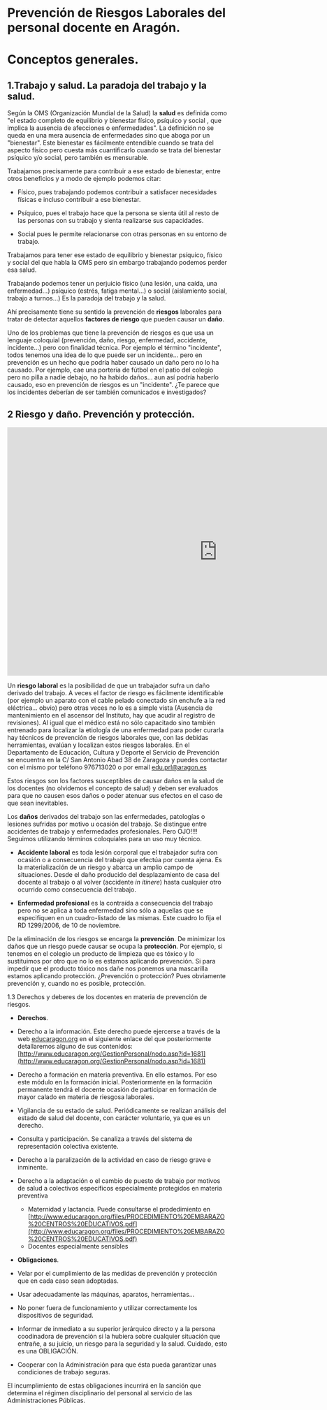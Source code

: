 # Prevención de Riesgos Laborales del personal docente en Aragón.

# Conceptos generales.



## 1.Trabajo y salud. La paradoja del trabajo y la salud.

Según la OMS (Organización Mundial de la Salud) la **salud** es definida como &quot;el estado completo de equilibrio y bienestar físico, psíquico y social , que implica la ausencia de afecciones o enfermedades&quot;. La definición no se queda en una mera ausencia de enfermedades sino que aboga por un &quot;bienestar&quot;. Este bienestar es fácilmente entendible cuando se trata del aspecto físico pero cuesta más cuantificarlo cuando se trata del bienestar psíquico y/o social, pero también es mensurable.

Trabajamos precisamente para contribuir a ese estado de bienestar, entre otros beneficios y a modo de ejemplo podemos citar:

 - Físico, pues trabajando podemos contribuir a satisfacer necesidades físicas e incluso contribuir a ese bienestar.

 - Psíquico, pues el trabajo hace que la persona se sienta útil al resto de las personas con su trabajo y sienta realizarse sus capacidades.

- Social pues le permite relacionarse con otras personas en su entorno de trabajo.

Trabajamos para tener ese estado de equilibrio y bienestar psíquico, físico y social del que habla la OMS pero sin embargo trabajando podemos perder esa salud.

Trabajando podemos tener un perjuicio físico (una lesión, una caída, una enfermedad…) psíquico (estrés, fatiga mental…) o social (aislamiento social, trabajo a turnos…) Es la paradoja del trabajo y la salud.

Ahí precisamente tiene su sentido la prevención de **riesgos** laborales para tratar de detectar aquellos **factores de riesgo** que pueden causar un **daño**.

Uno de los problemas que tiene la prevención de riesgos es que usa un lenguaje coloquial (prevención, daño, riesgo, enfermedad, accidente, incidente…) pero con finalidad técnica. Por ejemplo el término &quot;incidente&quot;, todos tenemos una idea de lo que puede ser un incidente… pero en prevención es un hecho que podría haber causado un daño pero no lo ha causado. Por ejemplo, cae una portería de fútbol en el patio del colegio pero no pilla a nadie debajo, no ha habido daños… aun así podría haberlo causado, eso en prevención de riesgos es un &quot;incidente&quot;. ¿Te parece que los incidentes deberían de ser también comunicados e investigados?

## 2 Riesgo y daño. Prevención y protección.

<iframe src="https://docs.google.com/presentation/d/e/2PACX-1vTt2wjnqiZlbDC_vt3oou3VgzIv-OWVfJK921p0c-_WWC0ZyhOB_npnZ5wjMEQ_kEdZ8oFRCTUvO8Yf/embed?start=false&loop=false&delayms=5000" frameborder="0" width="960" height="569" allowfullscreen="true" mozallowfullscreen="true" webkitallowfullscreen="true"></iframe>

Un **riesgo laboral** es la posibilidad de que un trabajador sufra un daño derivado del trabajo. A veces el factor de riesgo es fácilmente identificable (por ejemplo un aparato con el cable pelado conectado sin enchufe a la red eléctrica… obvio) pero otras veces no lo es a simple vista (Ausencia de mantenimiento en el ascensor del Instituto, hay que acudir al registro de revisiones). Al igual que el médico está no sólo capacitado sino también entrenado para localizar la etiología de una enfermedad para poder curarla hay técnicos de prevención de riesgos laborales que, con las debidas herramientas, evalúan y localizan estos riesgos laborales.  En el Departamento de Educación, Cultura y Deporte el Servicio de Prevención se encuentra en la C/ San Antonio Abad 38 de Zaragoza y puedes contactar con el mismo por teléfono 976713020 o por email [edu.prl@aragon.es](mailto:edu.prl@aragon.es)

Estos riesgos son los factores susceptibles de causar daños en la salud de los docentes (no olvidemos el concepto de salud) y deben ser evaluados para que no causen esos daños o poder atenuar sus efectos en el caso de que sean inevitables.

Los **daños** derivados del trabajo son las enfermedades, patologías o lesiones sufridas por motivo u ocasión del trabajo. Se distingue entre accidentes de trabajo y enfermedades profesionales. Pero OJO!!!! Seguimos utilizando términos coloquiales para un uso muy técnico.

- **Accidente laboral** es toda lesión corporal que el trabajador sufra con ocasión o a consecuencia del trabajo que efectúa por cuenta ajena. Es la materialización de un riesgo y abarca un amplio campo de situaciones. Desde el daño producido del desplazamiento de casa del docente al trabajo o al volver (accidente _in itinere_) hasta cualquier otro ocurrido como consecuencia del trabajo.

- **Enfermedad profesional** es la contraída a consecuencia del trabajo pero no se aplica a toda enfermedad sino sólo a aquellas que se especifiquen en un cuadro-listado de las mismas. Este cuadro lo fija el RD 1299/2006, de 10 de noviembre.

De la eliminación de los riesgos se encarga la **prevención**. De minimizar los daños que un riesgo puede causar se ocupa la **protección**. Por ejemplo, si tenemos en el colegio un producto de limpieza que es tóxico y lo sustituimos por otro que no lo es estamos aplicando prevención. Si para impedir que el producto tóxico nos dañe nos ponemos una mascarilla estamos aplicando protección. ¿Prevención o protección? Pues obviamente prevención y, cuando no es posible, protección.



1.3 Derechos y deberes de los docentes en materia de prevención de riesgos.

- **Derechos**.

- Derecho a la información. Este derecho puede ejercerse a través de la web [educaragon.org](http://www.educaragon.org) en el siguiente enlace del que posteriormente detallaremos alguno de sus contenidos: [http://www.educaragon.org/GestionPersonal/nodo.asp?id=1681](http://www.educaragon.org/GestionPersonal/nodo.asp?id=1681)
- Derecho a formación en materia preventiva. En ello estamos. Por eso este módulo en la formación inicial. Posteriormente en la formación permanente tendrá el docente ocasión de participar en formación de mayor calado en materia de riesgosa laborales.
- Vigilancia de su estado de salud. Periódicamente se realizan análisis del estado de salud del docente, con carácter voluntario, ya que es un derecho.
- Consulta y participación. Se canaliza a través del sistema de representación colectiva existente.
- Derecho a la paralización de la actividad en caso de riesgo grave e inminente.
- Derecho a la adaptación o el cambio de puesto de trabajo por motivos de salud a colectivos específicos especialmente protegidos en materia preventiva
  - Maternidad y lactancia. Puede consultarse el prodedimiento en [http://www.educaragon.org/files/PROCEDIMIENTO%20EMBARAZO%20CENTROS%20EDUCATIVOS.pdf](http://www.educaragon.org/files/PROCEDIMIENTO%20EMBARAZO%20CENTROS%20EDUCATIVOS.pdf)
  - Docentes especialmente sensibles

- **Obligaciones**.

- Velar por el cumplimiento de las medidas de prevención y protección que en cada caso sean adoptadas.
- Usar adecuadamente las máquinas, aparatos, herramientas…
- No poner fuera de funcionamiento y utilizar correctamente los dispositivos de seguridad.
- Informar de inmediato a su superior jerárquico directo y a la persona coodinadora de prevención si la hubiera sobre cualquier situación que entrañe, a su juicio, un riesgo para la seguridad y la salud. Cuidado, esto es una OBLIGACIÓN.
- Cooperar con la Administración para que ésta pueda garantizar unas condiciones de trabajo seguras.

El incumplimiento de estas obligaciones incurrirá en la sanción que determina el régimen disciplinario del personal al servicio de las Administraciones Públicas.
